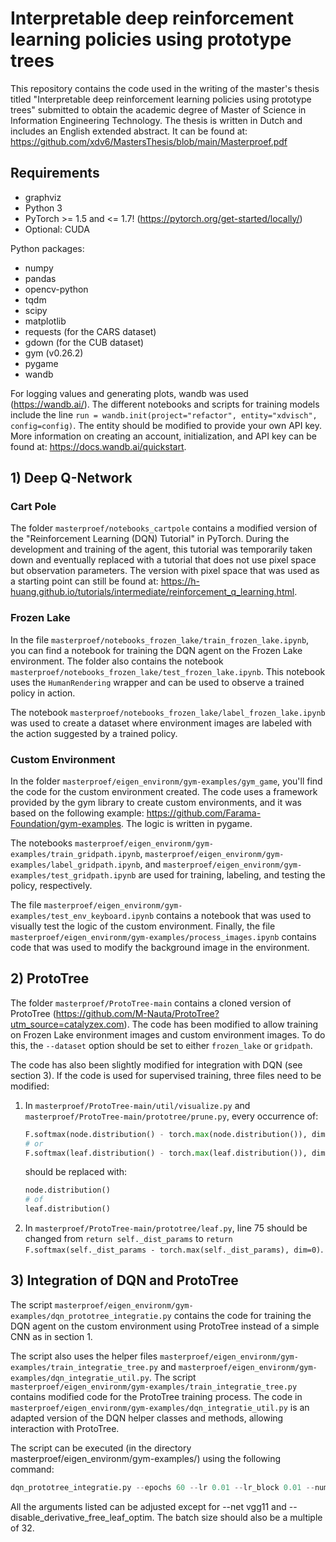 # Interpretable deep reinforcement learning policies using prototype trees

This repository contains the code used in the writing of the master's thesis titled "Interpretable deep reinforcement learning policies using prototype trees" submitted to obtain the academic degree of Master of Science in Information Engineering Technology. The thesis is written in Dutch and includes an English extended abstract. It can be found at: https://github.com/xdv6/MastersThesis/blob/main/Masterproef.pdf

## Requirements

* graphviz
* Python 3
* PyTorch >= 1.5 and <= 1.7! (https://pytorch.org/get-started/locally/)
* Optional: CUDA

Python packages:
* numpy
* pandas
* opencv-python
* tqdm
* scipy
* matplotlib
* requests (for the CARS dataset)
* gdown (for the CUB dataset)
* gym (v0.26.2)
* pygame
* wandb

For logging values and generating plots, wandb was used (https://wandb.ai/). The different notebooks and scripts for training models include the line `run = wandb.init(project="refactor", entity="xdvisch", config=config)`. The entity should be modified to provide your own API key. More information on creating an account, initialization, and API key can be found at: https://docs.wandb.ai/quickstart.

## 1) Deep Q-Network

### Cart Pole

The folder `masterproef/notebooks_cartpole` contains a modified version of the "Reinforcement Learning (DQN) Tutorial" in PyTorch. During the development and training of the agent, this tutorial was temporarily taken down and eventually replaced with a tutorial that does not use pixel space but observation parameters. The version with pixel space that was used as a starting point can still be found at: https://h-huang.github.io/tutorials/intermediate/reinforcement_q_learning.html.

### Frozen Lake

In the file `masterproef/notebooks_frozen_lake/train_frozen_lake.ipynb`, you can find a notebook for training the DQN agent on the Frozen Lake environment. The folder also contains the notebook `masterproef/notebooks_frozen_lake/test_frozen_lake.ipynb`. This notebook uses the `HumanRendering` wrapper and can be used to observe a trained policy in action.

The notebook `masterproef/notebooks_frozen_lake/label_frozen_lake.ipynb` was used to create a dataset where environment images are labeled with the action suggested by a trained policy.

### Custom Environment

In the folder `masterproef/eigen_environm/gym-examples/gym_game`, you'll find the code for the custom environment created. The code uses a framework provided by the gym library to create custom environments, and it was based on the following example: https://github.com/Farama-Foundation/gym-examples. The logic is written in pygame.

The notebooks `masterproef/eigen_environm/gym-examples/train_gridpath.ipynb`, `masterproef/eigen_environm/gym-examples/label_gridpath.ipynb`, and `masterproef/eigen_environm/gym-examples/test_gridpath.ipynb` are used for training, labeling, and testing the policy, respectively.

The file `masterproef/eigen_environm/gym-examples/test_env_keyboard.ipynb` contains a notebook that was used to visually test the logic of the custom environment. Finally, the file `masterproef/eigen_environm/gym-examples/process_images.ipynb` contains code that was used to modify the background image in the environment.

## 2) ProtoTree

The folder `masterproef/ProtoTree-main` contains a cloned version of ProtoTree (https://github.com/M-Nauta/ProtoTree?utm_source=catalyzex.com). The code has been modified to allow training on Frozen Lake environment images and custom environment images. To do this, the `--dataset` option should be set to either `frozen_lake` or `gridpath`.

The code has also been slightly modified for integration with DQN (see section 3). If the code is used for supervised training, three files need to be modified:

1) In `masterproef/ProtoTree-main/util/visualize.py` and `masterproef/ProtoTree-main/prototree/prune.py`, every occurrence of:

   ```py
   F.softmax(node.distribution() - torch.max(node.distribution()), dim=0)
   # or
   F.softmax(leaf.distribution() - torch.max(leaf.distribution()), dim=0)
   ```
   
   should be replaced with:

   ```py
   node.distribution()
   # of
   leaf.distribution()	
   ```

2. In `masterproef/ProtoTree-main/prototree/leaf.py`, line 75 should be changed from `return self._dist_params` to `return F.softmax(self._dist_params - torch.max(self._dist_params), dim=0)`.

   

## 3) Integration of DQN and ProtoTree

The script `masterproef/eigen_environm/gym-examples/dqn_prototree_integratie.py` contains the code for training the DQN agent on the custom environment using ProtoTree instead of a simple CNN as in section 1.

The script also uses the helper files `masterproef/eigen_environm/gym-examples/train_integratie_tree.py` and `masterproef/eigen_environm/gym-examples/dqn_integratie_util.py`. The script `masterproef/eigen_environm/gym-examples/train_integratie_tree.py` contains modified code for the ProtoTree training process. The code in `masterproef/eigen_environm/gym-examples/dqn_integratie_util.py` is an adapted version of the DQN helper classes and methods, allowing interaction with ProtoTree.

The script can be executed (in the directory masterproef/eigen_environm/gym-examples/) using the following command:

```py
dqn_prototree_integratie.py --epochs 60 --lr 0.01 --lr_block 0.01 --num_features 3 --depth 2 --net vgg11 --pruning_threshold_leaves 0.4 --batch_size 64 --log_dir ./runs/refactor --milestones 30,50,60,70 --disable_derivative_free_leaf_optim --lr_pi 0.001
```

All the arguments listed can be adjusted except for --net vgg11 and --disable_derivative_free_leaf_optim. The batch size should also be a multiple of 32.
